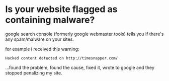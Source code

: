 ﻿# Is your website flagged as containing malware?


google search console (formerly google webmaster tools) tells you if there's any spam/malware on your sites.

for example i received this warning:

    Hacked content detected on http://timesnapper.com/

...found the problem, found the cause, fixed it, wrote to google and they stopped penalizing my site.